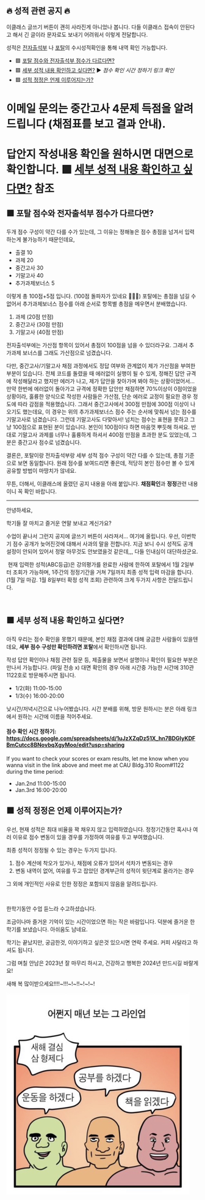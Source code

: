 ## 🔥 성적 관련 공지 🔥


이클래스 글쓰기 버튼이 괜히 사라진게 아니었나 봅니다. 
다들 이클래스 접속이 안된다고 해서 긴 글이라 문자로도 보내기 어려워서 이렇게 전달합니다. 

성적은 [전자출석부](https://att.cau.ac.kr/) 나 [포탈](https://mportal.cau.ac.kr/)의 수시성적확인을 통해 내역 확인 가능합니다. 

* 🟪 [포탈 점수와 전자출석부 점수가 다르다면?](#2scores)
* 🟪 [세부 성적 내용 확인하고 싶다면?](#gradeCheck)   ▶️ *점수 확인 시간 정하기 링크 확인* 
* 🟪 [성적 정정은 언제 이루어지는가?](#gradeChange)


# 이메일 문의는 중간고사 4문제 득점을 알려드립니다 (채점표를 보고 결과 안내). 

# 답안지 작성내용 확인을 원하시면 대면으로 확인합니다. 🟪 [세부 성적 내용 확인하고 싶다면?](#gradeCheck) 참조




## 🟪  포탈 점수와 전자출석부 점수가 다르다면? <a name="2scores"></a>


두개 점수 구성이 약간 다를 수가 있는데, 그 이유는 정해놓은 점수 총점을 넘겨서 입력하는게 불가능하기 때문인데요, 

* 출결 10
* 과제 20
* 중간고사 30
* 기말고사 40
* 추가과제보너스 5

이렇게 총 100점+5점 입니다. (100점 돌파자가 있네요 👏👏👏) 포탈에는 총점을 넘길 수 없어서 추가과제보너스 점수를 아래 순서로 항목별 총점을 메우면서 분배했습니다.
1) 과제 (20점 만점)
2) 중간고사 (30점 만점)
3) 기말고사 (40점 만점)

전자출석부에는 가산점 항목이 있어서 총점이 100점을 넘을 수 있더라구요. 그래서 추가과제 보너스를 그래도 가산점으로 넘겼습니다.

다만, 중간고사/기말고사 채점 과정에서도 정답 여부와 관계없이 제가 가산점을 부여한 부분이 있습니다. 
전체 코드를 돌렸을 때 에러없이 실행이 될 수 있게, 정해진 답안 규격에 작성해달라고 했지만 에러가 나고, 제가 답안을 찾아가며 봐야 하는 상황이었어서... 만약 한번에 에러없이 돌아가고 규격에 정확한 답안만 채점하면 70%이상이 0점이었을 상황이라,
훌륭한 양식으로 작성한 사람들은 가산점, 단순 에러로 교정이 필요한 경우 정도에 따라 감점을 적용했습니다. 
그래서 중간고사에서 300점 만점에 300점 이상이 나오기도 했는데요, 이 경우는 위의 추가과제보너스 점수 주는 순서에 맞춰서 넘는 점수를 기말고사로 넘겼습니다. 
그런데 기말고사도 다맞아서! 넘치는 점수는 표현을 못하고 그냥 100점으로 표현된 분이 있습니다. 본인이 100점이다 하면 마음껏 뿌듯해 하셔요. 
반대로 기말고사 과제를 너무나 훌륭하게 하셔서 400점 만점을 초과한 분도 있었는데, 그분은 중간고사 점수로 넘겼습니다. 

결론은, 포탈이랑 전자출석부랑 세부 성적 점수 구성이 약간 다를 수 있는데, 총점 기준으로 보면 동일합니다.
원래 점수를 보여드리면 좋은데, 적당히 본인 점수만 볼 수 있게 공유할 방법이 마땅치가 않네요.  

무튼, 더해서, 이클래스에 올렸던 공지 내용을 아래 붙입니다. 
**채점확인**과 **정정**관련 내용이니 꼭 확인 바랍니다. 




---

안녕하세요, 

학기들 잘 마치고 즐거운 연말 보내고 계신가요? 

수업이 끝나서 그런지 공지에 글쓰기 버튼이 사라져서... 여기에 올립니다. 
우선, 이번학기 점수 공개가 늦어진것에 대해서 사과의 말을 전합니다. 
지금 보니 수시 성적도 공개 설정이 안되어 있어서 정말 아무것도 안보였을것 같은데,,, 다들 인내심이 대단하셨군요.

﻿
현재 입력한 성적(ABC등급)은 강의평가를 완료한 사람에 한하여 포탈에서 1월 2일부터 조회가 가능하며, 
1주간의 정정기간을 거쳐 7일까지 최종 성적 입력 마감을 합니다. (1월 7일 마감. 1월 8일부터 확정 성적 조회)
관련하여 크게 두가지 사항은 전달드립니다.

﻿

## 🟪 세부 성적 내용 확인하고 싶다면? <a name="gradeCheck"></a>

아직 우리는 점수 확인을 못했기 때문에, 본인 채점 결과에 대해 궁금한 사람들이 있을텐데요, **세부 점수 구성만 확인하려면 포탈**에서 확인하시면 됩니다. 

작성 답안 확인이나 채점 관련 질문 등, 제출물을 보면서 설명이나 확인이 필요한 부분은 만나서 가능합니다. (파일 전송 x)
대면 확인의 경우 아래 시간중 가능한 시간에 310관 1122호로 방문해주시면 됩니다. 

* 1/2(화) 11:00-15:00
* 1/3(수) 16:00-20:00

낮시간/저녁시간으로 나누어봤습니다. 시간 분배를 위해, 방문 원하시는 분은 아래 링크에서 원하는 시간에 이름을 적어주세요.

#### 점수 확인 시간 정하기<a name="meeting"></a>:  https://docs.google.com/spreadsheets/d/1uJzXZqDz51X_hn7BDGIyKDFBmCutcc8BNovbqXgyMoo/edit?usp=sharing 

If you want to check your scores or exam results, let me know when you wanna visit in the link above and ﻿meet me at CAU Bldg.310 Room#1122 during the time period:
* Jan.2nd 11:00-15:00
* Jan.3rd 16:00-20:00



## 🟪 성적 정정은 언제 이루어지는가? <a name="gradeChange"></a>

우선, 현재 성적은 최대 비율을 꽉 채우지 않고 입력하였습니다. 정정기간동안 혹시나 여러 이유로 점수 변동이 있을 경우를 가정하여 여유를 두고 부여했습니다.

최종 성적이 정정될 수 있는 경우는 두가지 입니다.

1) 점수 계산에 착오가 있거나, 채점에 오류가 있어서 석차가 변동되는 경우
2) 변동 내역이 없어, 여유를 두고 잡았던 경계부근의 성적이 윗단계로 올라가는 경우

그 외에 개인적인 사유로 인한 정정은 포함되지 않음을 알려드립니다.

﻿

한학기동안 수업 듣느라 수고하셨습니다.

조금이나마 즐거운 기억이 있는 시간이었으면 하는 작은 바람입니다. 덕분에 즐거운 한학기를 보냈습니다. 아쉬움도 남네요.

학기는 끝났지만, 궁금한것, 이야기하고 싶은것 있으시면 연락 주세요. 커피 사달라고 하셔도 됩니다. 

그럼 며칠 안남은 2023년 잘 마무리 하시고, 건강하고 행복한 2024년 만드시길 바랄게요!

새해 복 많이받으세요!!!!~!!!~!~!!~!~!~!


![](https://github.com/czeropark/CAU23R/blob/main/nyr.jpeg?raw=true)
﻿

